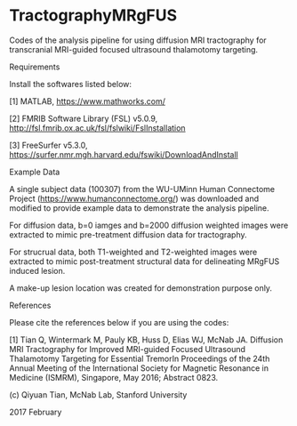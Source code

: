 # TractographyMRgFUS

Codes of the analysis pipeline for using diffusion MRI tractography for transcranial MRI-guided focused ultrasound thalamotomy targeting.

Requirements

Install the softwares listed below:

[1] MATLAB, https://www.mathworks.com/

[2] FMRIB Software Library (FSL) v5.0.9, http://fsl.fmrib.ox.ac.uk/fsl/fslwiki/FslInstallation

[3] FreeSurfer v5.3.0, https://surfer.nmr.mgh.harvard.edu/fswiki/DownloadAndInstall

Example Data

A single subject data (100307) from the WU-UMinn Human Connectome Project (https://www.humanconnectome.org/) was downloaded and modified to provide example data to demonstrate the analysis pipeline. 

For diffusion data, b=0 iamges and b=2000 diffusion weighted images were extracted to mimic pre-treatment diffusion data for tractography. 

For strucrual data, both T1-weighted and T2-weighted images were extracted to mimic post-treatment structural data for delineating MRgFUS induced lesion. 

A make-up lesion location was created for demonstration purpose only. 

References

Please cite the references below if you are using the codes:

[1] Tian Q, Wintermark M, Pauly KB, Huss D, Elias WJ, McNab JA. Diffusion MRI Tractography for Improved MRI-guided Focused Ultrasound Thalamotomy Targeting for Essential TremorIn Proceedings of the 24th Annual Meeting of the International Society for Magnetic Resonance in Medicine (ISMRM), Singapore, May 2016; Abstract 0823.

(c) Qiyuan Tian, McNab Lab, Stanford University

2017 February
